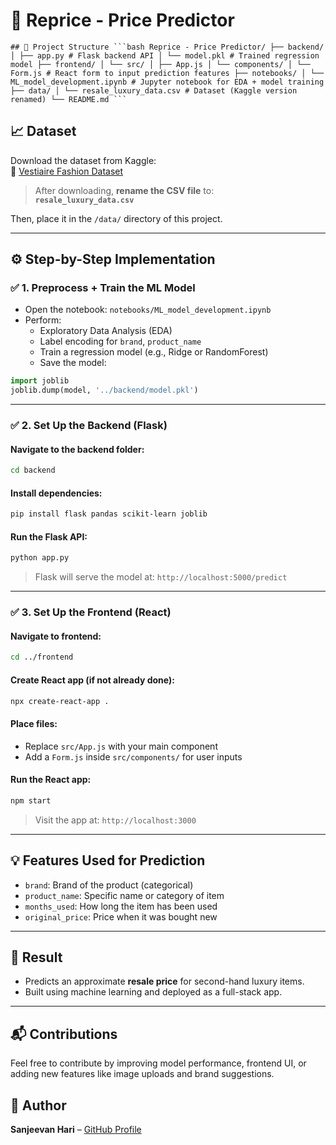 
# 👜 Reprice - Price Predictor


<pre><code>## 📂 Project Structure ```bash Reprice - Price Predictor/ ├── backend/ │ ├── app.py # Flask backend API │ └── model.pkl # Trained regression model ├── frontend/ │ └── src/ │ ├── App.js │ └── components/ │ └── Form.js # React form to input prediction features ├── notebooks/ │ └── ML_model_development.ipynb # Jupyter notebook for EDA + model training ├── data/ │ └── resale_luxury_data.csv # Dataset (Kaggle version renamed) └── README.md ``` </code></pre>

## 📈 Dataset

Download the dataset from Kaggle:  
🔗 [Vestiaire Fashion Dataset](https://www.kaggle.com/datasets/justinpakzad/vestiaire-fashion-dataset)

> After downloading, **rename the CSV file** to:  
**`resale_luxury_data.csv`**

Then, place it in the `/data/` directory of this project.

---

## ⚙️ Step-by-Step Implementation

### ✅ 1. Preprocess + Train the ML Model

- Open the notebook: `notebooks/ML_model_development.ipynb`
- Perform:
  - Exploratory Data Analysis (EDA)
  - Label encoding for `brand`, `product_name`
  - Train a regression model (e.g., Ridge or RandomForest)
  - Save the model:

```python
import joblib
joblib.dump(model, '../backend/model.pkl')
```

---

### ✅ 2. Set Up the Backend (Flask)

#### Navigate to the backend folder:

```bash
cd backend
```

#### Install dependencies:

```bash
pip install flask pandas scikit-learn joblib
```

#### Run the Flask API:

```bash
python app.py
```

> Flask will serve the model at: `http://localhost:5000/predict`

---

### ✅ 3. Set Up the Frontend (React)

#### Navigate to frontend:

```bash
cd ../frontend
```

#### Create React app (if not already done):

```bash
npx create-react-app .
```

#### Place files:

- Replace `src/App.js` with your main component
- Add a `Form.js` inside `src/components/` for user inputs

#### Run the React app:

```bash
npm start
```

> Visit the app at: `http://localhost:3000`

---

## 💡 Features Used for Prediction

- `brand`: Brand of the product (categorical)
- `product_name`: Specific name or category of item
- `months_used`: How long the item has been used
- `original_price`: Price when it was bought new

---

## 🚀 Result

- Predicts an approximate **resale price** for second-hand luxury items.
- Built using machine learning and deployed as a full-stack app.

---

## 📬 Contributions

Feel free to contribute by improving model performance, frontend UI, or adding new features like image uploads and brand suggestions.

## 🧠 Author

**Sanjeevan Hari** – [GitHub Profile](https://github.com/sierrahotel777)
```
